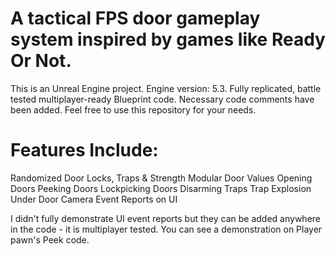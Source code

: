 # A tactical FPS door gameplay system inspired by games like Ready Or Not. 

This is an Unreal Engine project. Engine version: 5.3.
Fully replicated, battle tested multiplayer-ready Blueprint code. Necessary code comments have been added.
Feel free to use this repository for your needs.

# Features Include:
Randomized Door Locks, Traps & Strength
Modular Door Values
Opening Doors
Peeking Doors
Lockpicking Doors
Disarming Traps
Trap Explosion
Under Door Camera
Event Reports on UI

I didn't fully demonstrate UI event reports but they can be added anywhere in the code - it is multiplayer tested. You can see a demonstration on Player pawn's Peek code.


